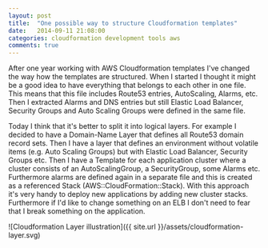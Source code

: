 ```yaml
---
layout: post
title:  "One possible way to structure Cloudformation templates"
date:   2014-09-11 21:08:00
categories: cloudformation development tools aws
comments: true
---
```


After one year working with AWS Cloudformation templates I've changed the way how the templates are structured. When I started I thought it might be a good idea to have everything that belongs to each other in one file. This means that this file includes Route53 entries, AutoScaling, Alarms, etc. Then I extracted Alarms and DNS entries but still Elastic Load Balancer, Security Groups and Auto Scaling Groups were defined in the same file. 

Today I think that it's better to split it into logical layers. For example I decided to have a Domain-Name Layer that defines all Route53 domain record sets. Then I have a layer that defines an environment without volatile items (e.g. Auto Scaling Groups) but with Elastic Load Balancer, Security Groups etc. Then I have a Template for each application cluster where a cluster consists of an AutoScalingGroup, a SecurityGroup, some Alarms etc. Furthermore alarms are defined again in a separate file and this is created as a referenced Stack (AWS::CloudFormation::Stack). With this approach it's very handy to deploy new applications by adding new cluster stacks. Furthermore if I'd like to change something on an ELB I don't need to fear that I break something on the application.

![Cloudformation Layer illustration]({{ site.url }}/assets/cloudformation-layer.svg)

